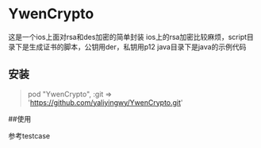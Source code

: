 # YwenCrypto

这是一个ios上面对rsa和des加密的简单封装
ios上的rsa加密比较麻烦，script目录下是生成证书的脚本，公钥用der，私钥用p12
java目录下是java的示例代码
## 安装

>    pod "YwenCrypto", :git => 'https://github.com/yaliyingwy/YwenCrypto.git'

##使用

参考testcase

